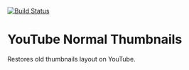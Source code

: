 [![Build Status](https://github.com/Neur0toxine/yt-normal-thumbnails/workflows/ci/badge.svg)](https://github.com/Neur0toxine/yt-normal-thumbnails/actions)

# YouTube Normal Thumbnails

Restores old thumbnails layout on YouTube.
